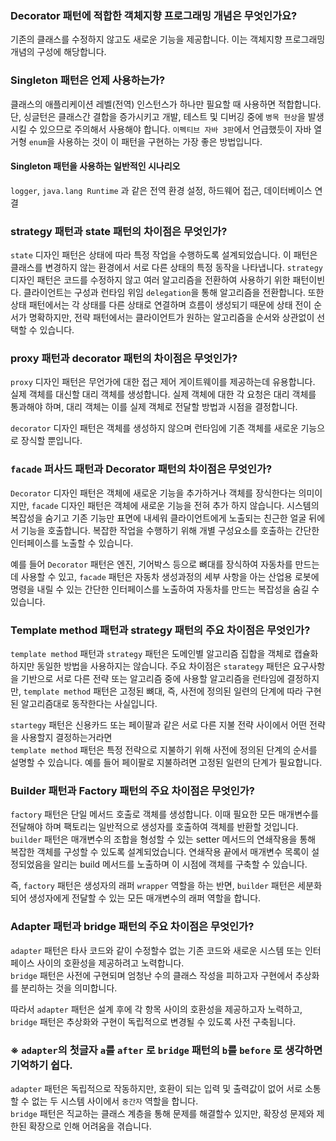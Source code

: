 ### Decorator 패턴에 적합한 객체지향 프로그래밍 개념은 무엇인가요?
기존의 클래스를 수정하지 않고도 새로운 기능을 제공합니다. 이는 객체지향 프로그래밍 개념의 구성에 해당합니다.

### Singleton 패턴은 언제 사용하는가?
클래스의 애플리케이션 레벨(전역) 인스턴스가 하나만 필요할 때 사용하면 적합합니다. 단, 싱글턴은 클래스간 결합을
증가시키고 개발, 테스트 및 디버깅 중에 `병목 현상`을 발생시킬 수 있으므로 주의해서 사용해야 합니다. `이펙티브 자바 3판`에서 언급했듯이
자바 열거형 `enum`을 사용하는 것이 이 패턴을 구현하는 가장 좋은 방법입니다.

#### Singleton 패턴을 사용하는 일반적인 시나리오
`logger`, `java.lang Runtime` 과 같은 전역 환경 설정, 하드웨어 접근, 데이터베이스 연결

### strategy 패턴과 state 패턴의 차이점은 무엇인가?
`state` 디자인 패턴은 상태에 따라 특정 작업을 수행하도록 설계되었습니다. 이 패턴은 클래스를 변경하지 않는 환경에서 서로 다른 상태의
특정 동작을 나타냅니다. 
`strategy` 디자인 패턴은 코드를 수정하지 않고 여러 알고리즘을 전환하여 사용하기 위한 패턴이빈다. 클라이언트는 구성과 런타임 위임 `delegation`을 통해
알고리즘을 전환합니다. 또한 상태 패턴에서는 각 상태를 다른 상태로 연결하며 흐름이 생성되기 때문에 상태 전이 순서가 명확하지만, 전략 패턴에서는 클라이언트가
원하는 알고리즘을 순서와 상관없이 선택할 수 있습니다.

### proxy 패턴과 decorator 패턴의 차이점은 무엇인가?
`proxy` 디자인 패턴은 무언가에 대한 접근 제어 게이트웨이를 제공하는데 유용합니다. 실제 객체를 대신할 대리 객체를 생성합니다. 실제 객체에 대한
각 요청은 대리 객체를 통과해야 하며, 대리 객체는 이를 실제 객체로 전달할 방법과 시점을 결정합니다. 

`decorator` 디자인 패턴은 객체를 생성하지 않으며 런타임에 기존 객체를 새로운 기능으로 장식할 뿐입니다.

### `facade` 퍼사드 패턴과 Decorator 패턴의 차이점은 무엇인가?
`Decorator` 디자인 패턴은 객체에 새로운 기능을 추가하거나 객체를 장식한다는 의미이지만, `facade` 디자인 패턴은 객체에 새로운 기능을 전혀 추가 하지 않습니다.
시스템의 복잡성을 숨기고 기존 기능만 표면에 내세워 클라이언트에게 노출되는 친근한 얼굴 뒤에서 기능을 호출합니다. 복잡한 작업을 수행하기 위해 개별 구성요소를
호출하는 간단한 인터페이스를 노출할 수 있습니다.

예를 들어 `Decorator` 패턴은 엔진, 기어박스 등으로 뼈대를 장식하여 자동차를 만드는데 사용할 수 있고, `facade` 패턴은 자동차 생성과정의 세부 사항을 아는 산업용 로봇에
명령을 내릴 수 있는 간단한 인터페이스를 노출하여 자동차를 만드는 복잡성을 숨길 수 있습니다.

### Template method 패턴과 strategy 패턴의 주요 차이점은 무엇인가?
`template method` 패턴과 `strategy` 패턴은 도메인별 알고리즘 집합을 객체로 캡슐화하지만 동일한 방법을 사용하지는 않습니다. 주요 차이점은
`starategy` 패턴은 요구사항을 기반으로 서로 다른 전략 또는 알고리즘 중에 사용할 알고리즘을 런타임에 결정하지만, `template method` 패턴은 고정된 뼈대, 
즉, 사전에 정의된 일련의 단계에 따라 구현된 알고리즘대로 동작한다는 사실입니다.

`startegy` 패턴은 신용카드 또는 페이팔과 같은 서로 다른 지불 전략 사이에서 어떤 전략을 사용할지 결정하는거라면   
`template method` 패턴은 특정 전략으로 지불하기 위해 사전에 정의된 단계의 순서를 설명할 수 있습니다. 예를 들어 페이팔로 지불하려면 고정된 일련의 단계가 필요합니다.

### Builder 패턴과 Factory 패턴의 주요 차이점은 무엇인가?
`factory` 패턴은 단일 메서드 호출로 객체를 생성합니다. 이때 필요한 모든 매개변수를 전달해야 하며 팩토리는 일반적으로 생성자를 호출하여 객체를 반환할 것입니다.   
`builder` 패턴은 매개변수의 조합을 형성할 수 있는 setter 메서드의 연쇄작용을 통해 복잡한 객체를 구성할 수 있도록 설계되었습니다. 연쇄작용 끝에서 매개변수 목록이
설정되었음을 알리는 build 메서드를 노출하며 이 시점에 객체를 구축할 수 있습니다.

즉, `factory` 패턴은 생성자의 래퍼 `wrapper` 역할을 하는 반면, `builder` 패턴은 세분화 되어 생성자에게 전달할 수 있는 모든 매개변수의 래퍼 역할을 합니다.

### Adapter 패턴과 bridge 패턴의 주요 차이점은 무엇인가?
`adapter` 패턴은 타사 코드와 같이 수정할수 없는 기존 코드와 새로운 시스템 또는 인터페이스 사이의 호환성을 제공하려고 노력합니다.      
`bridge` 패턴은 사전에 구현되며 엄청난 수의 클래스 작성을 피하고자 구현에서 추상화를 분리하는 것을 의미합니다.

따라서 `adapter` 패턴은 설계 후에 각 항목 사이의 호환성을 제공하고자 노력하고, `bridge` 패턴은 추상화와 구현이 독립적으로 변경될 수 있도록
사전 구축됩니다. 

### ※ `adapter`의 첫글자 `a`를 `after` 로 `bridge` 패턴의 `b`를 `before` 로 생각하면 기억하기 쉽다.

`adapter` 패턴은 독립적으로 작동하지만, 호환이 되는 입력 및 출력값이 없어 서로 소통할 수 없는 두 시스템 사이에서 `중간자` 역할을 합니다.   
`bridge` 패턴은 직교하는 클래스 계층을 통해 문제를 해결할수 있지만, 확장성 문제와 제한된 확장으로 인해 어려움을 겪습니다.
























